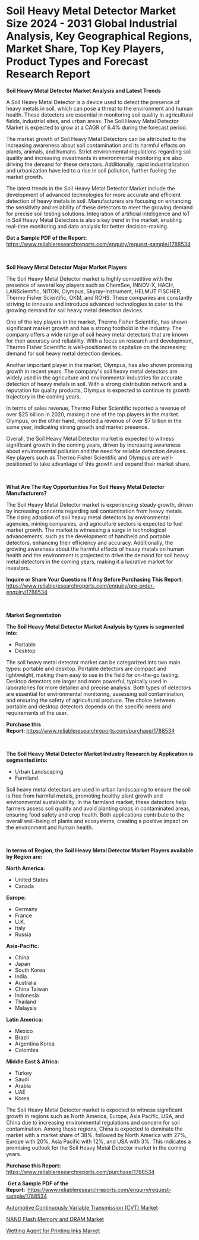 <p><h1>Soil Heavy Metal Detector Market Size 2024 - 2031 Global Industrial Analysis, Key Geographical Regions, Market Share, Top Key Players, Product Types and Forecast Research Report</h1></p><p><strong>Soil Heavy Metal Detector Market Analysis and Latest Trends</strong></p>
<p><p>A Soil Heavy Metal Detector is a device used to detect the presence of heavy metals in soil, which can pose a threat to the environment and human health. These detectors are essential in monitoring soil quality in agricultural fields, industrial sites, and urban areas. The Soil Heavy Metal Detector Market is expected to grow at a CAGR of 6.4% during the forecast period.</p><p>The market growth of Soil Heavy Metal Detectors can be attributed to the increasing awareness about soil contamination and its harmful effects on plants, animals, and humans. Strict environmental regulations regarding soil quality and increasing investments in environmental monitoring are also driving the demand for these detectors. Additionally, rapid industrialization and urbanization have led to a rise in soil pollution, further fueling the market growth.</p><p>The latest trends in the Soil Heavy Metal Detector Market include the development of advanced technologies for more accurate and efficient detection of heavy metals in soil. Manufacturers are focusing on enhancing the sensitivity and reliability of these detectors to meet the growing demand for precise soil testing solutions. Integration of artificial intelligence and IoT in Soil Heavy Metal Detectors is also a key trend in the market, enabling real-time monitoring and data analysis for better decision-making.</p></p>
<p><strong>Get a Sample PDF of the Report:&nbsp;</strong> <a href="https://www.reliableresearchreports.com/enquiry/request-sample/1788534">https://www.reliableresearchreports.com/enquiry/request-sample/1788534</a></p>
<p>&nbsp;</p>
<p><strong>Soil Heavy Metal Detector Major Market Players</strong></p>
<p><p>The Soil Heavy Metal Detector market is highly competitive with the presence of several key players such as ChemSee, INNOV-X, HACH, LANScientific, NITON, Olympus, Skyray-Instrument, HELMUT FISCHER, Thermo Fisher Scientific, OKM, and ROHS. These companies are constantly striving to innovate and introduce advanced technologies to cater to the growing demand for soil heavy metal detection devices.</p><p>One of the key players in the market, Thermo Fisher Scientific, has shown significant market growth and has a strong foothold in the industry. The company offers a wide range of soil heavy metal detectors that are known for their accuracy and reliability. With a focus on research and development, Thermo Fisher Scientific is well-positioned to capitalize on the increasing demand for soil heavy metal detection devices.</p><p>Another important player in the market, Olympus, has also shown promising growth in recent years. The company's soil heavy metal detectors are widely used in the agriculture and environmental industries for accurate detection of heavy metals in soil. With a strong distribution network and a reputation for quality products, Olympus is expected to continue its growth trajectory in the coming years.</p><p>In terms of sales revenue, Thermo Fisher Scientific reported a revenue of over $25 billion in 2020, making it one of the top players in the market. Olympus, on the other hand, reported a revenue of over $7 billion in the same year, indicating strong growth and market presence.</p><p>Overall, the Soil Heavy Metal Detector market is expected to witness significant growth in the coming years, driven by increasing awareness about environmental pollution and the need for reliable detection devices. Key players such as Thermo Fisher Scientific and Olympus are well-positioned to take advantage of this growth and expand their market share.</p></p>
<p>&nbsp;</p>
<p><strong>What Are The Key Opportunities For Soil Heavy Metal Detector Manufacturers?</strong></p>
<p><p>The Soil Heavy Metal Detector market is experiencing steady growth, driven by increasing concerns regarding soil contamination from heavy metals. The rising adoption of soil heavy metal detectors by environmental agencies, mining companies, and agriculture sectors is expected to fuel market growth. The market is witnessing a surge in technological advancements, such as the development of handheld and portable detectors, enhancing their efficiency and accuracy. Additionally, the growing awareness about the harmful effects of heavy metals on human health and the environment is projected to drive the demand for soil heavy metal detectors in the coming years, making it a lucrative market for investors.</p></p>
<p><strong>Inquire or Share Your Questions If Any Before Purchasing This Report:</strong> <a href="https://www.reliableresearchreports.com/enquiry/pre-order-enquiry/1788534">https://www.reliableresearchreports.com/enquiry/pre-order-enquiry/1788534</a></p>
<p>&nbsp;</p>
<p><strong>Market Segmentation</strong></p>
<p><strong>The Soil Heavy Metal Detector Market Analysis by types is segmented into:</strong></p>
<p><ul><li>Portable</li><li>Desktop</li></ul></p>
<p><p>The soil heavy metal detector market can be categorized into two main types: portable and desktop. Portable detectors are compact and lightweight, making them easy to use in the field for on-the-go testing. Desktop detectors are larger and more powerful, typically used in laboratories for more detailed and precise analysis. Both types of detectors are essential for environmental monitoring, assessing soil contamination, and ensuring the safety of agricultural produce. The choice between portable and desktop detectors depends on the specific needs and requirements of the user.</p></p>
<p><strong>Purchase this Report:&nbsp;</strong><a href="https://www.reliableresearchreports.com/purchase/1788534">https://www.reliableresearchreports.com/purchase/1788534</a></p>
<p>&nbsp;</p>
<p><strong>The Soil Heavy Metal Detector Market Industry Research by Application is segmented into:</strong></p>
<p><ul><li>Urban Landscaping</li><li>Farmland</li></ul></p>
<p><p>Soil heavy metal detectors are used in urban landscaping to ensure the soil is free from harmful metals, promoting healthy plant growth and environmental sustainability. In the farmland market, these detectors help farmers assess soil quality and avoid planting crops in contaminated areas, ensuring food safety and crop health. Both applications contribute to the overall well-being of plants and ecosystems, creating a positive impact on the environment and human health.</p></p>
<p>&nbsp;</p>
<p><strong>In terms of Region, the Soil Heavy Metal Detector Market Players available by Region are:</strong></p>
<p>
    <p> <strong> North America: </strong>
        <ul>
            <li>United States</li>
            <li>Canada</li>
        </ul>
        </p> 
    <p> <strong> Europe: </strong>
        <ul>
            <li>Germany</li>
            <li>France</li>
            <li>U.K.</li>
            <li>Italy</li>
            <li>Russia</li>
        </ul>
        </p> 
    <p> <strong> Asia-Pacific: </strong>
        <ul>
            <li>China</li>
            <li>Japan</li>
            <li>South Korea</li>
            <li>India</li>
            <li>Australia</li>
            <li>China Taiwan</li>
            <li>Indonesia</li>
            <li>Thailand</li>
            <li>Malaysia</li>
        </ul>
        </p> 
    <p> <strong> Latin America: </strong>
        <ul>
            <li>Mexico</li>
            <li>Brazil</li>
            <li>Argentina Korea</li>
            <li>Colombia</li>
        </ul>
        </p> 
    <p> <strong> Middle East & Africa: </strong>
        <ul>
            <li>Turkey</li>
            <li>Saudi</li>
            <li>Arabia</li>
            <li>UAE</li>
            <li>Korea</li>
        </ul>
    </p>
    </p>
<p><p>The Soil Heavy Metal Detector market is expected to witness significant growth in regions such as North America, Europe, Asia Pacific, USA, and China due to increasing environmental regulations and concern for soil contamination. Among these regions, China is expected to dominate the market with a market share of 38%, followed by North America with 27%, Europe with 20%, Asia Pacific with 12%, and USA with 3%. This indicates a promising outlook for the Soil Heavy Metal Detector market in the coming years.</p></p>
<p><strong>Purchase this Report: </strong><a href="https://www.reliableresearchreports.com/purchase/1788534">https://www.reliableresearchreports.com/purchase/1788534</a></p>
<p>&nbsp;<strong>Get a Sample PDF of the Report:&nbsp;&nbsp;</strong><a href="https://www.reliableresearchreports.com/enquiry/request-sample/1788534">https://www.reliableresearchreports.com/enquiry/request-sample/1788534</a></p>
<p><strong></strong></p>
<p><p><a href="https://view.publitas.com/reportprime-1/automotive-continuously-variable-transmission-cvt-market-research-report-the-key-to-successful-business-strategy-forecasted-for-period-from-2024-2031/">Automotive Continuously Variable Transmission (CVT) Market</a></p><p><a href="https://view.publitas.com/reportprime-1/nand-flash-memory-and-dram-market-research-report-forecasted-for-period-from-2024-2031-by-market-type-market-application-and-region/">NAND Flash Memory and DRAM Market</a></p><p><a href="https://view.publitas.com/reportprime-1/wetting-agent-for-printing-inks-market-size-evaluating-its-market-trends-growth-and-projections-2024-2031/">Wetting Agent for Printing Inks Market</a></p></p>